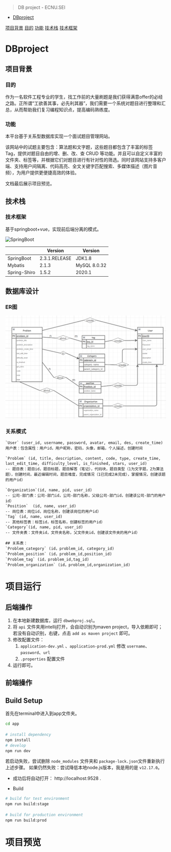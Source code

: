 > DB project - ECNU.SEI

- [DBproject](#DBproject)

[项目背景](##项目背景)
[目的](###目的)
[功能](###功能)
[技术栈](##技术栈)
[技术框架](###技术框架)


# DBproject

## 项目背景

### 目的

作为⼀名软件⼯程专业的学⽣，找⼯作前的⼤量刷题是我们获得满意offer的必经之路。正所谓“⼯欲善其事，必先利其器”，我们需要⼀个系统对题⽬进⾏整理和汇总，从⽽帮助我们复习编程知识点，提⾼编码熟练度。

### 功能

本平台基于关系型数据库实现⼀个⾯试题⽬管理⽹站。

该⽹站中的试题主要包含：算法题和⽂字题，这些题⽬都包含了丰富的标签 Tag，提供对题⽬自由的增、删、改、查  CRUD 等功能。并且可以自定义丰富的文件夹、标签等，并根据它们对题目进行有针对性的筛选。同时该网站支持多客户端、支持用户间隔离、代码高亮、全文关键字匹配搜索、多媒体描述（图片音频），为用户提供更便捷高效的体验。

文档最后展示项目预览。

## 技术栈

### 技术框架
基于springboot+vue，实现前后端分离的模式。


![SpringBoot](https://img.shields.io/badge/SpringBoot-2.3.1.RELEASE-orange)

|              | Version       | Version      |
| ------------ | ------------- | ------------ |
| SpringBoot   | 2.3.1.RELEASE | JDK1.8       |
| Mybatis      | 2.1.3         | MySQL 8.0.32 |
| Spring-Shiro | 1.5.2         | 2020.1       |

## 数据库设计

### ER图

![ERdiagram](./previewpics/ERdiagram.png)

### 关系模式

```MySQL
`User` (user_id, username, password, avatar, email, des, create_time) 
用户表：包含属性：用户id，用户昵称，密码，头像，邮箱，个人描述，创建时间

`Problem` (id, title, description, content, code, type, create_time, last_edit_time, difficulty_level, is_finished, stars, user_id) 
-- 题目表：题目id，题目标题，题目解答（笔记），代码块，题目类型（1为文字题，2为算法题），创建时间，最近编辑时间，题目难度，完成情况（1已完成2未完成），掌握情况，创建该题的用户id）

`Organization`(id, name, pid, user_id) 
-- 公司-部门表：公司-部门id，公司-部门名称，父级公司-部门id，创建该公司-部门的用户id）
`Position`  (id, name, user_id) 
-- 岗位表：岗位id，岗位名称，创建该岗位的用户id）
`Tag` (id, name, user_id) 
-- 其他标签表：标签id，标签名称，创建标签的用户id）
`Category`(id, name, pid, user_id)
-- 文件夹表：文件夹id，文件夹名称，父文件夹id，创建该文件夹的用户id）

## 关系表：
`Problem_category` (id，problem_id, category_id)
`Problem_position` (id，problem_id,position_id)
`Problem_tag` (id，problem_id,tag_id)
`Problem_organization` (id，problem_id,organization_id) 
```



# 项目运行

## 后端操作

1. 在本地新建数据库，运行 `dbwebproj.sql`。
2. 将 `api` 文件夹用intellij打开，会自动识别为maven project，导入依赖即可；
    若没有自动识别，右键，点击 `add as maven project` 即可。
3. 修改配置文件：
    1. `application-dev.yml` 、`application-prod.yml` 修改 `username`、`password`、`url`
    2. `.properties` 配置文件
4. 运行即可。

## 前端操作

## Build Setup

首先在terminal中进入到app文件夹。


```bash
cd app

# install dependency
npm install
# develop
npm run dev
```

若启动失败，尝试删除 `node_modules` 文件夹和 `package-lock.json`文件重新执行上述步骤。
如果仍然失败：尝试降低本地node.js版本，我是用的是 `v12.17.0`。

- 成功后将自动打开： http://localhost:9528 .

- Build

```bash
# build for test environment
npm run build:stage

# build for production environment
npm run build:prod
```



# 项目预览


